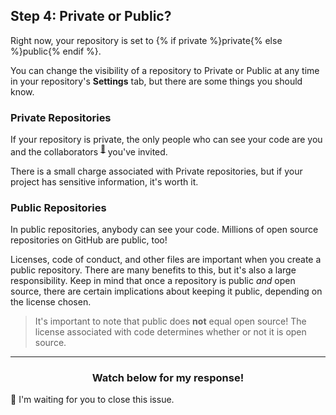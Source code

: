 ## Step 4: Private or Public?

Right now, your repository is set to {% if private %}private{% else %}public{% endif %}.

You can change the visibility of a repository to Private or Public at any time in your repository's **Settings** tab, but there are some things you should know.

### Private Repositories
If your repository is private, the only people who can see your code are you and the collaborators <sup>[:book:](https://help.github.com/articles/github-glossary/#collaborator)</sup> you've invited.

There is a small charge associated with Private repositories, but if your project has sensitive information, it's worth it. 

### Public Repositories
In public repositories, anybody can see your code. Millions of open source repositories on GitHub are public, too!

Licenses, code of conduct, and other files are important when you create a public repository. There are many benefits to this, but it's also a large responsibility. Keep in mind that once a repository is public _and_ open source, there are certain implications about keeping it public, depending on the license chosen.

> It's important to note that public does **not** equal open source! The license associated with code determines whether or not it is open source.

<hr>
<h3 align="center">Watch below for my response!</h3>

:robot: I'm waiting for you to close this issue.
